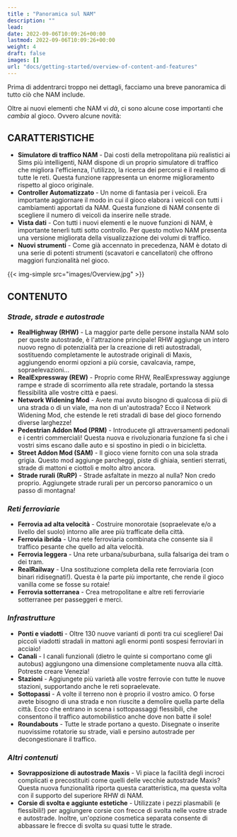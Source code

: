 ```yaml
---
title : "Panoramica sul NAM"
description: ""
lead: 
date: 2022-09-06T10:09:26+00:00
lastmod: 2022-09-06T10:09:26+00:00
weight: 4
draft: false
images: []
url: "docs/getting-started/overview-of-content-and-features"
---
```


Prima di addentrarci troppo nei dettagli, facciamo una breve panoramica di tutto ciò che NAM include.

Oltre ai nuovi elementi che NAM vi _dà_, ci sono alcune cose importanti che _cambia_ al gioco. Ovvero alcune novità:

## CARATTERISTICHE

* **Simulatore di traffico NAM** - Dai costi della metropolitana più realistici ai Sims più intelligenti, NAM dispone di un proprio simulatore di traffico che migliora l'efficienza, l'utilizzo, la ricerca dei percorsi e il realismo di tutte le reti. Questa funzione rappresenta un enorme miglioramento rispetto al gioco originale.
* **Controller Automatizzato** - Un nome di fantasia per i veicoli. Era importante aggiornare il modo in cui il gioco elabora i veicoli con tutti i cambiamenti apportati da NAM. Questa funzione di NAM consente di scegliere il numero di veicoli da inserire nelle strade.
* **Vista dati** - Con tutti i nuovi elementi e le nuove funzioni di NAM, è importante tenerli tutti sotto controllo. Per questo motivo NAM presenta una versione migliorata della visualizzazione dei volumi di traffico.
* **Nuovi strumenti** - Come già accennato in precedenza, NAM è dotato di una serie di potenti strumenti (scavatori e cancellatori) che offrono maggiori funzionalità nel gioco.  

{{< img-simple src="images/Overview.jpg" >}}

## CONTENUTO

### _Strade, strade e autostrade_

* **RealHighway (RHW)** - La maggior parte delle persone installa NAM solo per queste autostrade, è l'attrazione principale! RHW aggiunge un intero nuovo regno di potenzialità per la creazione di reti autostradali, sostituendo completamente le autostrade originali di Maxis, aggiungendo enormi opzioni a più corsie, cavalcavia, rampe, sopraelevazioni...
* **RealExpressway (REW)** - Proprio come RHW, RealExpressway aggiunge rampe e strade di scorrimento alla rete stradale, portando la stessa flessibilità alle vostre città e paesi.
* **Network Widening Mod** - Avete mai avuto bisogno di qualcosa di più di una strada o di un viale, ma non di un'autostrada? Ecco il Network Widening Mod, che estende le reti stradali di base del gioco fornendo diverse larghezze!
* **Pedestrian Addon Mod (PRM)** - Introducete gli attraversamenti pedonali e i centri commerciali! Questa nuova e rivoluzionaria funzione fa sì che i vostri sims escano dalle auto e si spostino in piedi o in bicicletta.
* **Street Addon Mod (SAM)** - Il gioco viene fornito con una sola strada grigia. Questo mod aggiunge parcheggi, piste di ghiaia, sentieri sterrati, strade di mattoni e ciottoli e molto altro ancora.
* **Strade rurali (RuRP)** - Strade asfaltate in mezzo al nulla? Non credo proprio. Aggiungete strade rurali per un percorso panoramico o un passo di montagna!

### _Reti ferroviarie_

* **Ferrovia ad alta velocità** - Costruire monorotaie (sopraelevate e/o a livello del suolo) intorno alle aree più trafficate della città.
* **Ferrovia ibrida** - Una rete ferroviaria combinata che consente sia il traffico pesante che quello ad alta velocità.
* **Ferrovia leggera** - Una rete urbana/suburbana, sulla falsariga dei tram o dei tram.
* **RealRailway** - Una sostituzione completa della rete ferroviaria (con binari ridisegnati!). Questa è la parte più importante, che rende il gioco vanilla come se fosse su rotaie!
* **Ferrovia sotterranea** - Crea metropolitane e altre reti ferroviarie sotterranee per passeggeri e merci.

### _Infrastrutture_

* **Ponti e viadotti** - Oltre 130 nuove varianti di ponti tra cui scegliere! Dai piccoli viadotti stradali in mattoni agli enormi ponti sospesi ferroviari in acciaio!
* **Canali** - I canali funzionali (dietro le quinte si comportano come gli autobus) aggiungono una dimensione completamente nuova alla città. Potreste creare Venezia!
* **Stazioni** - Aggiungete più varietà alle vostre ferrovie con tutte le nuove stazioni, supportando anche le reti sopraelevate.
* **Sottopassi** - A volte il terreno non è proprio il vostro amico. O forse avete bisogno di una strada e non riuscite a demolire quella parte della città. Ecco che entrano in scena i sottopassaggi flessibili, che consentono il traffico automobilistico anche dove non batte il sole!
* **Roundabouts** - Tutte le strade portano a questo. Disegnate o inserite nuovissime rotatorie su strade, viali e persino autostrade per decongestionare il traffico.

### _Altri contenuti_

* **Sovrapposizione di autostrade Maxis** - Vi piace la facilità degli incroci complicati e precostituiti come quelli delle vecchie autostrade Maxis? Questa nuova funzionalità riporta questa caratteristica, ma questa volta con il supporto del superiore RHW di NAM.
* **Corsie di svolta e aggiunte estetiche** - Utilizzate i pezzi plasmabili (e flessibili!) per aggiungere corsie con frecce di svolta nelle vostre strade e autostrade. Inoltre, un'opzione cosmetica separata consente di abbassare le frecce di svolta su quasi tutte le strade.
